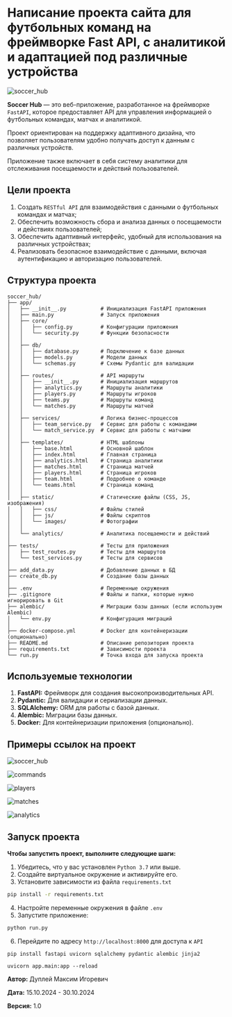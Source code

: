 # Написание проекта сайта для футбольных команд на фреймворке Fast API, с аналитикой и адаптацией под различные устройства

![soccer_hub](app\static\images\soccer_hub.png)

**Soccer Hub** — это веб-приложение, разработанное на фреймворке `FastAPI`, которое предоставляет API для управления информацией о футбольных командах, матчах и аналитикой.

Проект ориентирован на поддержку адаптивного дизайна, что позволяет пользователям удобно получать доступ к данным с различных устройств.

Приложение также включает в себя систему аналитики для отслеживания посещаемости и действий пользователей.


## Цели проекта
1. Создать `RESTful API` для взаимодействия с данными о футбольных командах и матчах;
2. Обеспечить возможность сбора и анализа данных о посещаемости и действиях пользователей;
3. Обеспечить адаптивный интерфейс, удобный для использования на различных устройствах;
4. Реализовать безопасное взаимодействие с данными, включая аутентификацию и авторизацию пользователей.


## Структура проекта

```
soccer_hub/
├── app/
│   ├── __init__.py           # Инициализация FastAPI приложения
│   ├── main.py               # Запуск приложения
│   ├── core/
│   │   ├── config.py         # Конфигурации приложения
│   │   └── security.py       # Функции безопасности
│   │
│   ├── db/
│   │   ├── database.py       # Подключение к базе данных
│   │   ├── models.py         # Модели данных
│   │   └── schemas.py        # Схемы Pydantic для валидации
│   │
│   ├── routes/               # API маршруты
│   │   ├── __init__.py       # Инициализация маршрутов
│   │   ├── analytics.py      # Маршруты аналитики
│   │   ├── players.py        # Маршруты игроков
│   │   ├── teams.py          # Маршруты команд
│   │   └── matches.py        # Маршруты матчей
│   │
│   ├── services/             # Логика бизнес-процессов
│   │   ├── team_service.py   # Сервис для работы с командами
│   │   └── match_service.py  # Сервис для работы с матчами
│   │
│   ├── templates/            # HTML шаблоны
│   │   ├── base.html         # Основной шаблон
│   │   ├── index.html        # Главная страница
│   │   ├── analytics.html    # Страница аналитики
│   │   ├── matches.html      # Страница матчей
│   │   ├── players.html      # Страница игроков
│   │   ├── team.html         # Подробнее о команде
│   │   └── teams.html        # Страница команд
│   │
│   ├── static/               # Статические файлы (CSS, JS, изображения)
│   │   ├── css/              # Файлы стилей
│   │   ├── js/               # Файлы скриптов
│   │   └── images/           # Фотографии
│   │
│   └── analytics/            # Аналитика посещаемости и действий
│
├── tests/                    # Тесты для приложения
│   ├── test_routes.py        # Тесты для маршрутов
│   └── test_services.py      # Тесты для сервисов
│
├── add_data.py               # Добавление данных в БД
├── create_db.py              # Создание базы данных
│
├── .env                      # Переменные окружения
├── .gitignore                # Файлы и папки, которые нужно игнорировать в Git
├── alembic/                  # Миграции базы данных (если используем Alembic)
│   └── env.py                # Конфигурация миграций
│
├── docker-compose.yml        # Docker для контейнеризации (опционально)
├── README.md                 # Описание репозитория проекта 
├── requirements.txt          # Зависимости проекта
└── run.py                    # Точка входа для запуска проекта
```

## Используемые технологии

1. **FastAPI:** Фреймворк для создания высокопроизводительных API.
2. **Pydantic:** Для валидации и сериализации данных.
3. **SQLAlchemy:** ORM для работы с базой данных.
4. **Alembic:** Миграции базы данных.
5. **Docker:** Для контейнеризации приложения (опционально).

## Примеры ссылок на проект

![soccer_hub](app\static\images\soccer_hub_1.png)

![commands](app\static\images\commands.png)

![players](app\static\images\players.png)

![matches](app\static\images\matches.png)

![analytics](app\static\images\analytics.png)

## Запуск проекта

**Чтобы запустить проект, выполните следующие шаги:**
1. Убедитесь, что у вас установлен `Python 3.7` или выше.
2. Создайте виртуальное окружение и активируйте его.
3. Установите зависимости из файла `requirements.txt`
```bash
pip install -r requirements.txt
```
4. Настройте переменные окружения в файле `.env`
5. Запустите приложение:
```bash
python run.py
```
6. Перейдите по адресу `http://localhost:8000` для доступа к `API`

```
pip install fastapi uvicorn sqlalchemy pydantic alembic jinja2
```

```
uvicorn app.main:app --reload
```

**Автор:** Дуплей Максим Игоревич

**Дата:** 15.10.2024 - 30.10.2024

**Версия:** 1.0
